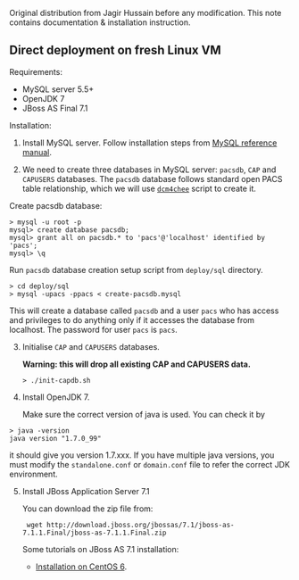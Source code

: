 Original distribution from Jagir Hussain before any modification.
This note contains documentation & installation instruction.

## Direct deployment on fresh Linux VM

Requirements:
* MySQL server 5.5+
* OpenJDK 7
* JBoss AS Final 7.1

Installation:

1. Install MySQL server. Follow installation steps from [MySQL reference manual](https://dev.mysql.com/doc/).

2. We need to create three databases in MySQL server: `pacsdb`, `CAP` and `CAPUSERS` databases. The `pacsdb` database follows standard open PACS table relationship, which we will use [`dcm4chee`](https://dcm4che.atlassian.net/wiki/display/ee2/MySQL) script to create it.

  Create pacsdb database:
  ```
> mysql -u root -p
mysql> create database pacsdb;
mysql> grant all on pacsdb.* to 'pacs'@'localhost' identified by 'pacs';
mysql> \q
```
  Run `pacsdb` database creation setup script from `deploy/sql` directory.
  ```{bash}
  > cd deploy/sql
  > mysql -upacs -ppacs < create-pacsdb.mysql
  ```
  This will create a database called `pacsdb` and a user `pacs` who has access and privileges to do anything only if it accesses the database from localhost. The password for user `pacs` is `pacs`.

3. Initialise `CAP` and `CAPUSERS` databases.

   **Warning: this will drop all existing CAP and CAPUSERS data.**

   ```
   > ./init-capdb.sh
   ```

4. Install OpenJDK 7.

   Make sure the correct version of java is used. You can check it by
  ```
> java -version
java version "1.7.0_99"
```
  it should give you version 1.7.xxx. If you have multiple java versions, you must modify the `standalone.conf` or `domain.conf` file to refer the correct JDK environment.

5. Install JBoss Application Server 7.1

   You can download the zip file from:
   ```
    wget http://download.jboss.org/jbossas/7.1/jboss-as-7.1.1.Final/jboss-as-7.1.1.Final.zip
    ```

    Some tutorials on JBoss AS 7.1 installation:
    * [Installation on CentOS 6](https://www.opensourcearchitect.co/tutorials/installing-jboss-7-1-on-centos-6).
